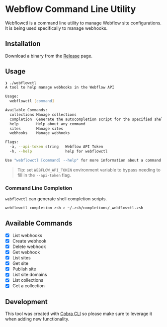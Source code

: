 # Webflow Command Line Utility

Webflowctl is a command line utility to manage Webflow site configurations. It
is being used specifically to manage webhooks.

## Installation

Download a binary from the
[Release](https://github.com/joinflux/webflowctl/releases) page.

## Usage

```zsh
❯ ./webflowctl
A tool to help manage webhooks in the Webflow API

Usage:
  webflowctl [command]

Available Commands:
  collections Manage collections
  completion  Generate the autocompletion script for the specified shell
  help        Help about any command
  sites       Manage sites
  webhooks    Manage webhooks

Flags:
  -a, --api-token string   Webflow API Token
  -h, --help               help for webflowctl

Use "webflowctl [command] --help" for more information about a command.
```

> Tip: set `WEBFLOW_API_TOKEN` environment variable to bypass needing to fill
> in the `--api-token` flag.

### Command Line Completion

`webflowctl` can generate shell completion scripts.

```zsh
webflowctl completion zsh > ~/.zsh/completions/_webflowctl.zsh
```

## Available Commands

- [x] List webhooks
- [x] Create webhook
- [x] Delete webhook
- [x] Get webhook
- [x] List sites
- [x] Get site
- [x] Publish site
- [x] List site domains
- [x] List collections
- [x] Get a collection

## Development

This tool was created with [Cobra CLI](https://cobra.dev/) so please make sure
to leverage it when adding new functionality.
